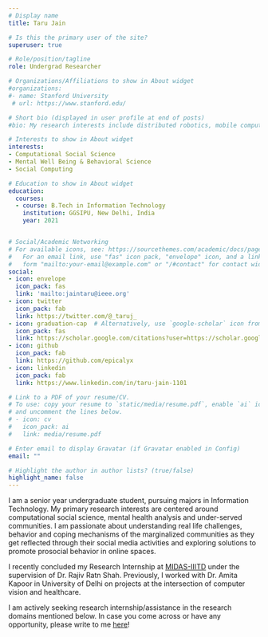 ```yaml
---
# Display name
title: Taru Jain

# Is this the primary user of the site?
superuser: true

# Role/position/tagline
role: Undergrad Researcher

# Organizations/Affiliations to show in About widget
#organizations:
#- name: Stanford University
 # url: https://www.stanford.edu/

# Short bio (displayed in user profile at end of posts)
#bio: My research interests include distributed robotics, mobile computing and programmable matter.

# Interests to show in About widget
interests:
- Computational Social Science
- Mental Well Being & Behavioral Science
- Social Computing

# Education to show in About widget
education:
  courses:
  - course: B.Tech in Information Technology
    institution: GGSIPU, New Delhi, India
    year: 2021


# Social/Academic Networking
# For available icons, see: https://sourcethemes.com/academic/docs/page-builder/#icons
#   For an email link, use "fas" icon pack, "envelope" icon, and a link in the
#   form "mailto:your-email@example.com" or "/#contact" for contact widget.
social:
- icon: envelope
  icon_pack: fas
  link: 'mailto:jaintaru@ieee.org'
- icon: twitter
  icon_pack: fab
  link: https://twitter.com/@_taruj_
- icon: graduation-cap  # Alternatively, use `google-scholar` icon from `ai` icon pack
  icon_pack: fas
  link: https://scholar.google.com/citations?user=https://scholar.google.com/citations?user=v2pghYIAAAAJ&hl=en
- icon: github
  icon_pack: fab
  link: https://github.com/epicalyx
- icon: linkedin
  icon_pack: fab
  link: https://www.linkedin.com/in/taru-jain-1101

# Link to a PDF of your resume/CV.
# To use: copy your resume to `static/media/resume.pdf`, enable `ai` icons in `params.toml`, 
# and uncomment the lines below.
# - icon: cv
#   icon_pack: ai
#   link: media/resume.pdf

# Enter email to display Gravatar (if Gravatar enabled in Config)
email: ""

# Highlight the author in author lists? (true/false)
highlight_name: false
---
```

I am a senior year undergraduate student, pursuing majors in Information Technology. My primary research interests are centered around computational social science, mental health analysis and under-served communities. I am passionate about understanding real life challenges, behavior and coping mechanisms of the marginalized communities as they get reflected through their social media activities and exploring solutions to promote prosocial behavior in online spaces. 

I recently concluded my Research Internship at [MIDAS-IIITD](http://midas.iiitd.edu.in/) under the supervision of Dr. Rajiv Ratn Shah. Previously, I worked with Dr. Amita Kapoor in University of Delhi on projects at the intersection of computer vision and healthcare. 

I am actively seeking research internship/assistance in the research domains mentioned below. In case you come across or have any opportunity, please write to me [here](mailto:jaintaru@ieee.org)!
